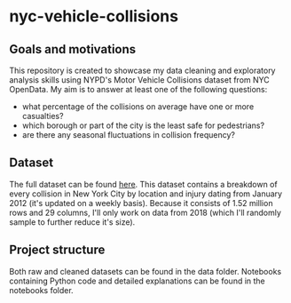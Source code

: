 # nyc-vehicle-collisions

## Goals and motivations
This repository is created to showcase my data cleaning and exploratory analysis skills using NYPD's Motor Vehicle Collisions dataset from NYC OpenData. My aim is to answer at least one of the following questions:
- what percentage of the collisions on average have one or more casualties?
- which borough or part of the city is the least safe for pedestrians?
- are there any seasonal fluctuations in collision frequency?

## Dataset
The full dataset can be found [here](https://data.cityofnewyork.us/Public-Safety/NYPD-Motor-Vehicle-Collisions/h9gi-nx95). This dataset contains a breakdown of every collision in New York City by location and injury dating from January 2012 (it's updated on a weekly basis). Because it consists of 1.52 million rows and 29 columns, I'll only work on data from 2018 (which I'll randomly sample to further reduce it's size).

## Project structure
Both raw and cleaned datasets can be found in the data folder. Notebooks containing Python code and detailed explanations can be found in the notebooks folder.   
